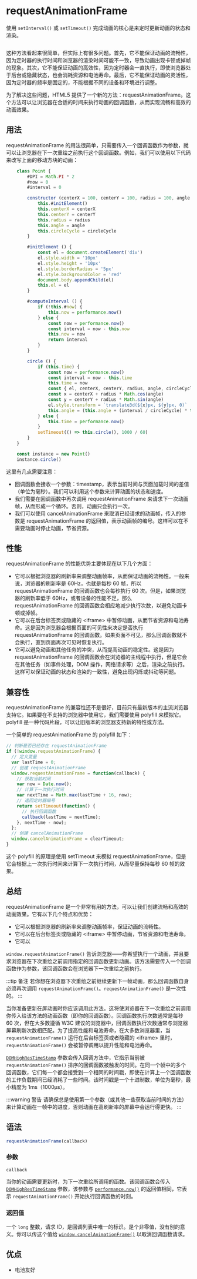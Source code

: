 # requestAnimationFrame

使用 `setInterval()` 或 `setTimeout()` 完成动画的核心是来定时更新动画的状态和渲染。

```javascript

```

这种方法看起来很简单，但实际上有很多问题。首先，它不能保证动画的流畅性，因为定时器的执行时间和浏览器的渲染时间可能不一致，导致动画出现卡顿或掉帧的现象。其次，它不能保证动画的高效性，因为定时器会一直执行，即使浏览器处于后台或隐藏状态，也会消耗资源和电池寿命。最后，它不能保证动画的灵活性，因为定时器的频率是固定的，不能根据不同的设备和环境进行调整。

为了解决这些问题，HTML5 提供了一个新的方法：requestAnimationFrame。这个方法可以让浏览器在合适的时间来执行动画的回调函数，从而实现流畅和高效的动画效果。

## 用法

requestAnimationFrame 的用法很简单，只需要传入一个回调函数作为参数，就可以让浏览器在下一次重绘之前执行这个回调函数。例如，我们可以使用以下代码来改写上面的移动方块的动画：

```javascript
    class Point {
        #DPI = Math.PI * 2
        #now = 0
        #interval = 0

        constructor (centerX = 100, centerY = 100, radius = 100, angle = 0, circleCycle = 2000) {
            this.#initElement()
            this.centerX = centerX
            this.centerY = centerY
            this.radius = radius
            this.angle = angle
            this.circleCycle = circleCycle
        }

        #initElement () {
            const el = document.createElement('div')
            el.style.width = '10px'
            el.style.height = '10px'
            el.style.borderRadius = '5px'
            el.style.backgroundColor = 'red'
            document.body.appendChild(el)
            this.el = el
        }

        #computeInterval () {
            if (!this.#now) {
                this.now = performance.now()
            } else {
                const now = performance.now()
                const interval = now - this.now
                this.now = now
                return interval
            }
        }

        circle () {
            if (this.time) {
                const now = performance.now()
                const interval = now - this.time
                this.time = now
                const { el, centerX, centerY, radius, angle, circleCycle } = this
                const x = centerX + radius * Math.cos(angle)
                const y = centerY + radius * Math.sin(angle)
                el.style.transform = `translate3d(${x}px, ${y}px, 0)`
                this.angle = (this.angle + (interval / circleCycle) * this.#DPI) % this.#DPI
            } else {
                this.time = performance.now()
            }
            setTimeout(() => this.circle(), 1000 / 60)
        }
    }

    const instance = new Point()
    instance.circle()
```

这里有几点需要注意：

- 回调函数会接收一个参数：timestamp，表示当前时间与页面加载时间的差值（单位为毫秒）。我们可以利用这个参数来计算动画的状态和速度。
- 我们需要在回调函数中再次调用 requestAnimationFrame 来请求下一次动画帧，从而形成一个循环。否则，动画只会执行一次。
- 我们可以使用 cancelAnimationFrame 来取消已经请求的动画帧，传入的参数是 requestAnimationFrame 的返回值，表示动画帧的编号。这样可以在不需要动画时停止动画，节省资源。

## 性能

requestAnimationFrame 的性能优势主要体现在以下几个方面：

- 它可以根据浏览器的刷新率来调整动画帧率，从而保证动画的流畅性。一般来说，浏览器的刷新率是 60Hz，也就是每秒 60 帧，所以 requestAnimationFrame 的回调函数也会每秒执行 60 次。但是，如果浏览器的刷新率低于 60Hz，或者设备的性能不足，那么 requestAnimationFrame 的回调函数会相应地减少执行次数，以避免动画卡顿或掉帧。
- 它可以在后台标签页或隐藏的 \<iframe> 中暂停动画，从而节省资源和电池寿命。这是因为浏览器会根据页面的可见性来决定是否执行 requestAnimationFrame 的回调函数。如果页面不可见，那么回调函数就不会执行，直到页面再次可见时恢复执行。
- 它可以避免动画和其他任务的冲突，从而提高动画的稳定性。这是因为 requestAnimationFrame 的回调函数会在浏览器的主线程中执行，但是它会在其他任务（如事件处理，DOM 操作，网络请求等）之后，渲染之前执行。这样可以保证动画的状态和渲染的一致性，避免出现闪烁或抖动等问题。

## 兼容性

requestAnimationFrame 的兼容性还不是很好，目前只有最新版本的主流浏览器支持它。如果要在不支持的浏览器中使用它，我们需要使用 polyfill 来模拟它。polyfill 是一种代码片段，可以让旧版本的浏览器支持新的特性或方法。

一个简单的 requestAnimationFrame 的 polyfill 如下：

```javascript
// 判断是否已经存在 requestAnimationFrame
if (!window.requestAnimationFrame) {
  // 定义变量
  var lastTime = 0;
  // 创建 requestAnimationFrame
  window.requestAnimationFrame = function(callback) {
    // 获取当前时间
    var now = Date.now();
    // 计算下一次执行时间
    var nextTime = Math.max(lastTime + 16, now);
    // 返回定时器编号
    return setTimeout(function() {
      // 执行回调函数
      callback(lastTime = nextTime);
    }, nextTime - now);
  };
  // 创建 cancelAnimationFrame
  window.cancelAnimationFrame = clearTimeout;
}
```

这个 polyfill 的原理是使用 setTimeout 来模拟 requestAnimationFrame，但是它会根据上一次执行时间来计算下一次执行时间，从而尽量保持每秒 60 帧的效果。

## 总结

requestAnimationFrame 是一个非常有用的方法，可以让我们创建流畅和高效的动画效果。它有以下几个特点和优势：

- 它可以根据浏览器的刷新率来调整动画帧率，保证动画的流畅性。
- 它可以在后台标签页或隐藏的 \<iframe> 中暂停动画，节省资源和电池寿命。
- 它可以


`window.requestAnimationFrame()` 告诉浏览器——你希望执行一个动画，并且要求浏览器在下次重绘之前调用指定的回调函数更新动画。该方法需要传入一个回调函数作为参数，该回调函数会在浏览器下一次重绘之前执行。

:::tip 备注
若你想在浏览器下次重绘之前继续更新下一帧动画，那么回调函数自身必须再次调用 `requestAnimationFrame()`。`requestAnimationFrame()` 是一次性的。
:::

当你准备更新在屏动画时你应该调用此方法。这将使浏览器在下一次重绘之前调用你传入给该方法的动画函数（即你的回调函数）。回调函数执行次数通常是每秒 60 次，但在大多数遵循 W3C 建议的浏览器中，回调函数执行次数通常与浏览器屏幕刷新次数相匹配。为了提高性能和电池寿命，在大多数浏览器里，当 `requestAnimationFrame()` 运行在后台标签页或者隐藏的 \<iframe> 里时，`requestAnimationFrame()` 会被暂停调用以提升性能和电池寿命。

[`DOMHighResTimeStamp`](https://developer.mozilla.org/zh-CN/docs/Web/API/DOMHighResTimeStamp) 参数会传入回调方法中，它指示当前被 `requestAnimationFrame()` 排序的回调函数被触发的时间。在同一个帧中的多个回调函数，它们每一个都会接受到一个相同的时间戳，即使在计算上一个回调函数的工作负载期间已经消耗了一些时间。该时间戳是一个十进制数，单位为毫秒，最小精度为 1ms（1000μs）。

:::warning 警告
请确保总是使用第一个参数（或其他一些获取当前时间的方法）来计算动画在一帧中的进度，否则动画在高刷新率的屏幕中会运行得更快。
:::

## 语法

```js
requestAnimationFrame(callback)
```

### 参数

`callback`

当你的动画需要更新时，为下一次重绘所调用的函数。该回调函数会传入 [`DOMHighResTimeStamp`](https://developer.mozilla.org/zh-CN/docs/Web/API/DOMHighResTimeStamp) 参数，该参数与 [`performance.now()`](https://developer.mozilla.org/zh-CN/docs/Web/API/Performance/now) 的返回值相同，它表示 `requestAnimationFrame()` 开始执行回调函数的时刻。

### 返回值

一个 `long` 整数，请求 ID，是回调列表中唯一的标识。是个非零值，没有别的意义。你可以传这个值给 [`window.cancelAnimationFrame()`](https://developer.mozilla.org/zh-CN/docs/Web/API/Window/cancelAnimationFrame) 以取消回调函数请求。

## 优点

- 电池友好

